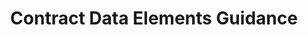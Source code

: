 ---
title: "Contract Data Elements Guidance"
description: This document can be used to enable consistency for agencies to consider as they draft contracts for IT spending. It aims to provide cost transparency, better data, and key insights for all federal buyers.
permalink: /contract-data-elements-guide
type: link
filters: acquisition-best-practices
---